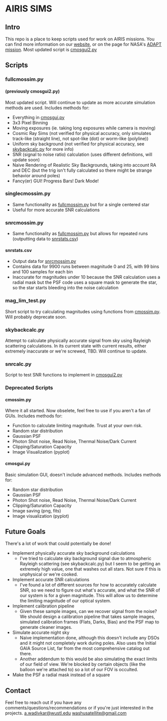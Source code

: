 # AIRIS SIMS

## Intro
This repo is a place to keep scripts used for work on AIRIS missions. You can find more information on our [website](https://washusatellite.com/), or on the page for NASA's [ADAPT mission](https://adapt.physics.wustl.edu/). Most updated script is [cmosgui2.py](#cmosgui2py) 

## Scripts

### fullcmossim.py
#### (previously cmosgui2.py)

Most updated script. Will continue to update as more accurate simulation methods are used. Includes methods for:
* Everything in [cmosgui.py](#cmosguipy)
* 3x3 Pixel Binning
* Moving exposures (ie. taking long exposures while camera is moving)
* Cosmic Ray Sims (not verified for physical accuracy, only simulates track-like (straight line), not spot-like (dot) or worm-like (polyline))
* Uniform sky background (not verified for physical accuracy, see [skybackcalc.py](#skybackcalcpy) for more info)
* SNR (signal to noise ratio) calculation (uses different definitions, will update soon)
* Naive Rendering of Realistic Sky Backgrounds, taking into account RA and DEC (but the trig isn't fully calculated so there might be strange behavior around poles)
* Fancy(er) GUI! Progress Bars! Dark Mode!

### singlecmossim.py

* Same functionality as [fullcmossim.py](#fullcmossimpy) but for a single centered star
* Useful for more accurate SNR calculations

### snrcmossim.py

* Same functionality as [fullcmossim.py](#fullcmossimpy) but allows for repeated runs (outputting data to [snrstats.csv](#snrstatscsv))

#### snrstats.csv

* Output data for [snrcmossim.py](#snrcmossimpy)
* Contains data for 9900 runs between magnitude 0 and 25, with 99 bins and 100 samples for each bin
* Inaccurate for magnitudes under 10 because the SNR calculation uses a radial mask but the PSF code uses a square mask to generate the star, so the star starts bleeding into the noise calculation

### mag_lim_test.py

Short script to try calculating magnitudes using functions from [cmossim.py](#cmossimpy). Will probably deprecate soon.

### skybackcalc.py

Attempt to calculate physically accurate signal from sky using Rayleigh scattering calculations. In its current state with current results, either extremely inaccurate or we're screwed, TBD. Will continue to update.

### snrcalc.py

Script to test SNR functions to implement in [cmosgui2.py](#cmosguipy)

### Deprecated Scripts

#### cmossim.py

Where it all started. Now obselete, feel free to use if you aren't a fan of GUIs. Includes methods for: 
* Function to calculate limiting magnitude. Trust at your own risk.
* Random star distribution
* Gaussian PSF
* Photon Shot noise, Read Noise, Thermal Noise/Dark Current
* Clipping/Saturation Capacity
* Image Visualization (pyplot)

#### cmosgui.py

Basic simulation GUI, doesn't include advanced methods. Includes methods for:
* Random star distribution
* Gaussian PSF
* Photon Shot noise, Read Noise, Thermal Noise/Dark Current
* Clipping/Saturation Capacity
* Image saving (png, fits)
* Image visualization (pyplot)

## Future Goals

There's a lot of work that could potentially be done!

* Implement physically accurate sky background calculations
  * I've tried to calculate sky background signal due to atmospheric Rayleigh scattering (see skybackcalc.py) but I seem to be getting an extremely high value, one that washes out all stars. Not sure if this is unphysical or we're cooked.
* Implement accurate SNR calculations
  * I've found a lot of different sources for how to accurately calculate SNR, so we need to figure out what's accurate, and what the SNR of our system is for a given magnitude. This will allow us to determine the limiting magnitude of our optical system.
* Implement calibration pipeline
  * Given these sample images, can we recover signal from the noise? We should design a calibration pipeline that takes sample images, simulated calibration frames (Flats, Darks, Bias) and the PSF map to generate cleaner images.
* Simulate accurate night sky
  * Naive implementation done, although this doesn't include any DSOs and it might not completely work during poles. Also uses the Initial GAIA Source List, far from the most comprehensive catalog out there. 
  * Another addendum to this would be also simulating the exact limits of our field of view. We're blocked by certain objects (like the balloon we're attached to) so a lot of our FOV is occulted.
* Make the PSF a radial mask instead of a square

## Contact

Feel free to reach out if you have any comments/questions/recommendations or if you're just interested in the projects. 
a.wadivkar@wustl.edu
washusatellite@gmail.com
